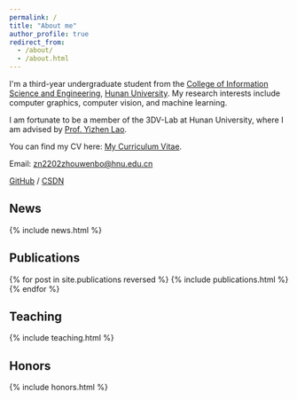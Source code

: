 ```yaml
---
permalink: /
title: "About me"
author_profile: true
redirect_from: 
  - /about/
  - /about.html
---
```


I'm a third-year undergraduate student from the [College of Information Science and Engineering](http://csee.hnu.edu.cn), [Hunan University](https://www.hnu.edu.cn/). My research interests include computer graphics, computer vision, and machine learning.  

I am fortunate to be a member of the 3DV-Lab at Hunan University, where I am advised by [Prof. Yizhen Lao](https://yizhenlao.github.io/).  

You can find my CV here: [My Curriculum Vitae](../assets/Curriculum_Vitae.pdf).  

Email: zn2202zhouwenbo@hnu.edu.cn

[GitHub](https://github.com/Zhouwenb0) / [CSDN](https://blog.csdn.net/weixin_73906822)  



## News
<style style="text/css"> .news{font-size:0.75em;} </style>
{% include news.html %}


## Publications

<style style="text/css"> .hoverTable{ width:85%; border-collapse:collapse; border: 0px; } .hoverTable td{ padding:7px; border:#4e95f4 0px solid; } /* Define the default color for all the table rows */ .hoverTable tr{} /* Define the hover highlight color for the table row */ .hoverTable tr:hover { background-color: #f7f7f7; } </style> {% for post in site.publications reversed %} {% include publications.html %} {% endfor %}


## Teaching
<style style="text/css"> .news{font-size:0.75em;} </style>
{% include teaching.html %}

## Honors
<style style="text/css"> .news{font-size:0.75em;} </style>
{% include honors.html %}



